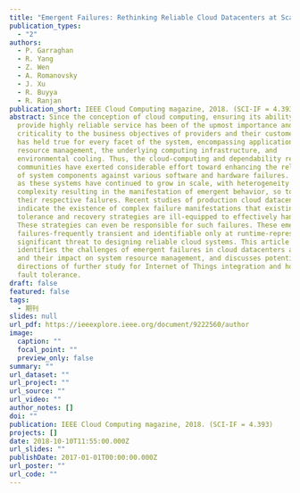 ```yaml
---
title: "Emergent Failures: Rethinking Reliable Cloud Datacenters at Scale."
publication_types:
  - "2"
authors:
  - P. Garraghan
  - R. Yang
  - Z. Wen
  - A. Romanovsky
  - J. Xu
  - R. Buyya
  - R. Ranjan
publication_short: IEEE Cloud Computing magazine, 2018. (SCI-IF = 4.393)
abstract: Since the conception of cloud computing, ensuring its ability to
  provide highly reliable service has been of the upmost importance and
  criticality to the business objectives of providers and their customers. This
  has held true for every facet of the system, encompassing applications,
  resource management, the underlying computing infrastructure, and
  environmental cooling. Thus, the cloud-computing and dependability research
  communities have exerted considerable effort toward enhancing the reliability
  of system components against various software and hardware failures. However,
  as these systems have continued to grow in scale, with heterogeneity and
  complexity resulting in the manifestation of emergent behavior, so too have
  their respective failures. Recent studies of production cloud datacenters
  indicate the existence of complex failure manifestations that existing fault
  tolerance and recovery strategies are ill-equipped to effectively handle.
  These strategies can even be responsible for such failures. These emergent
  failures-frequently transient and identifiable only at runtime-represent a
  significant threat to designing reliable cloud systems. This article
  identifies the challenges of emergent failures in cloud datacenters at scale
  and their impact on system resource management, and discusses potential
  directions of further study for Internet of Things integration and holistic
  fault tolerance.
draft: false
featured: false
tags:
  - 期刊
slides: null
url_pdf: https://ieeexplore.ieee.org/document/9222560/author
image:
  caption: ""
  focal_point: ""
  preview_only: false
summary: ""
url_dataset: ""
url_project: ""
url_source: ""
url_video: ""
author_notes: []
doi: ""
publication: IEEE Cloud Computing magazine, 2018. (SCI-IF = 4.393)
projects: []
date: 2018-10-10T11:55:00.000Z
url_slides: ""
publishDate: 2017-01-01T00:00:00.000Z
url_poster: ""
url_code: ""
---
```

